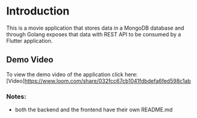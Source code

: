 # Introduction

This is a movie application that stores data in a MongoDB database and through Golang exposes that data with REST API to be consumed by a Flutter application.

## Demo Video

To view the demo video of the application click here: [Video]https://www.loom.com/share/032fcc67cb1041fdbdefa6fed598c1ab

### Notes:

- both the backend and the frontend have their own README.md
